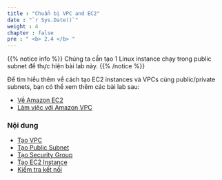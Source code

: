 ```yaml
---
title : "Chuẩn bị VPC and EC2"
date : "`r Sys.Date()`"
weight : 4
chapter : false
pre : " <b> 2.4 </b> "
---
```


{{% notice info %}}
Chúng ta cần tạo 1 Linux instance chạy trong public subnet để thực hiện bài lab này.
{{% /notice %}}

Để tìm hiểu thêm về cách tạo EC2 instances và VPCs cùng public/private subnets, bạn có thể xem thêm các bài lab sau:
  - [Về Amazon EC2](https://000004.awsstudygroup.com/en/)
  - [Làm việc với Amazon VPC](https://000003.awsstudygroup.com/en/)

### Nội dung
  - [Tạo VPC](2.4.1-createvpc/)
  - [Tạo Public Subnet](2.4.2-createpublicsubnet/)
  - [Tạo Security Group](2.4.3-createsecgroup/)
  - [Tạo EC2 Instance](2.4.4-createec2linux/)
  - [Kiểm tra kết nối](2.4.5-testconnection/)